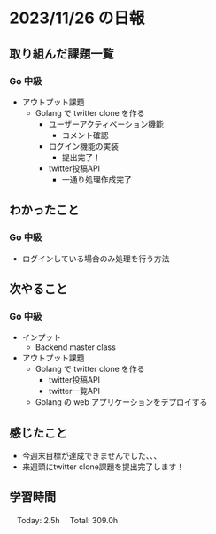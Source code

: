 # 2023/11/26 の日報

## 取り組んだ課題一覧

### Go 中級

- アウトプット課題
  - Golang で twitter clone を作る
    - ユーザーアクティベーション機能
      - コメント確認
    - ログイン機能の実装
      - 提出完了！
    - twitter投稿API
      - 一通り処理作成完了

## わかったこと

### Go 中級

- ログインしている場合のみ処理を行う方法

## 次やること

### Go 中級

- インプット
  - Backend master class
- アウトプット課題
  - Golang で twitter clone を作る
    - twitter投稿API
    - twitter一覧API
  - Golang の web アプリケーションをデプロイする

## 感じたこと

- 今週末目標が達成できませんでした、、、
- 来週頭にtwitter clone課題を提出完了します！

## 学習時間

　Today: 2.5h
　Total: 309.0h
